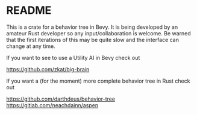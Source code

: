 # README

This is a crate for a behavior tree in Bevy.  It is being developed by an amateur Rust developer so any input/collaboration is welcome.  Be warned that the first iterations of this may be quite slow and the interface can change at any time.  



If you want to see to use a Utility AI in Bevy check out 

https://github.com/zkat/big-brain

If you want a (for the moment) more complete behavior tree in Rust check out 

https://github.com/darthdeus/behavior-tree
https://gitlab.com/neachdainn/aspen

